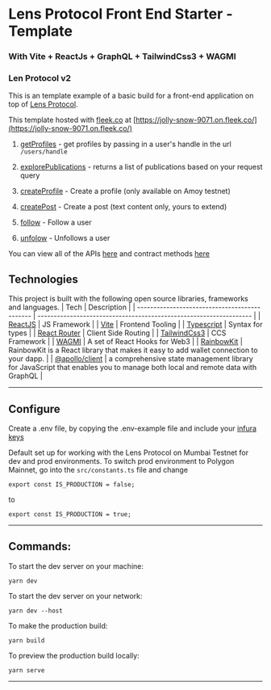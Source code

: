 # Lens Protocol Front End Starter - Template

### With Vite + ReactJs + GraphQL + TailwindCss3 + WAGMI

### Len Protocol v2

This is an template example of a basic build for a front-end application on top of [Lens Protocol](https://docs.lens.xyz/docs).

This template hosted with [fleek.co](https://fleek.co/) at [https://jolly-snow-9071.on.fleek.co/](https://jolly-snow-9071.on.fleek.co/)

1. [getProfiles](https://docs.lens.xyz/docs/get-profiles) - get profiles by passing in a user's handle in the url `/users/handle`

2. [explorePublications](https://docs.lens.xyz/docs/explore-publications) - returns a list of publications based on your request query

3. [createProfile](https://docs.lens.xyz/docs/create-testnet-profile) - Create a profile (only available on Amoy testnet)

4. [createPost](https://docs.lens.xyz/docs/create-a-post#b-create-a-post-using-typeddata-and-broadcasting-onchain-via-the-api) - Create a post (text content only, yours to extend)

5. [follow](https://docs.lens.xyz/docs/create-follow-typed-data) - Follow a user

6. [unfolow](https://docs.lens.xyz/docs/create-unfollow-typed-data) - Unfollows a user

You can view all of the APIs [here](https://docs.lens.xyz/docs/introduction) and contract methods [here](https://docs.lens.xyz/docs/functions)

## Technologies

This project is built with the following open source libraries, frameworks and languages.
| Tech | Description |
| --------------------------------------------- | ------------------------------------------------------------------ |
| [ReactJS](https://reactjs.org/docs/getting-started.html) | JS Framework |
| [Vite](https://vitejs.dev/) | Frontend Tooling |
| [Typescript](https://www.typescriptlang.org/docs/) | Syntax for types |
| [React Router](https://reactrouter.com/docs/en/v6/getting-started/overview) | Client Side Routing |
| [TailwindCss3](https://tailwindcss.com/) | CCS Framework |
| [WAGMI](https://wagmi.sh/) | A set of React Hooks for Web3 |
| [RainbowKit](https://www.rainbowkit.com/docs/introduction) | RainbowKit is a React library that makes it easy to add wallet connection to your dapp. |
| [@apollo/client](https://www.apollographql.com/docs/react/) | a comprehensive state management library for JavaScript that enables you to manage both local and remote data with GraphQL |

---

## Configure

Create a .env file, by copying the .env-example file and include your [infura keys](https://www.infura.io/)

Default set up for working with the Lens Protocol on Mumbai Testnet for dev and prod environments.
To switch prod environment to Polygon Mainnet, go into the `src/constants.ts` file and change

`export const IS_PRODUCTION = false;`

to

`export const IS_PRODUCTION = true;`

---

## Commands:

To start the dev server on your machine:

```shell
yarn dev
```

To start the dev server on your network:

```shell
yarn dev --host
```

To make the production build:

```shell
yarn build
```

To preview the production build locally:

```shell
yarn serve
```

---
